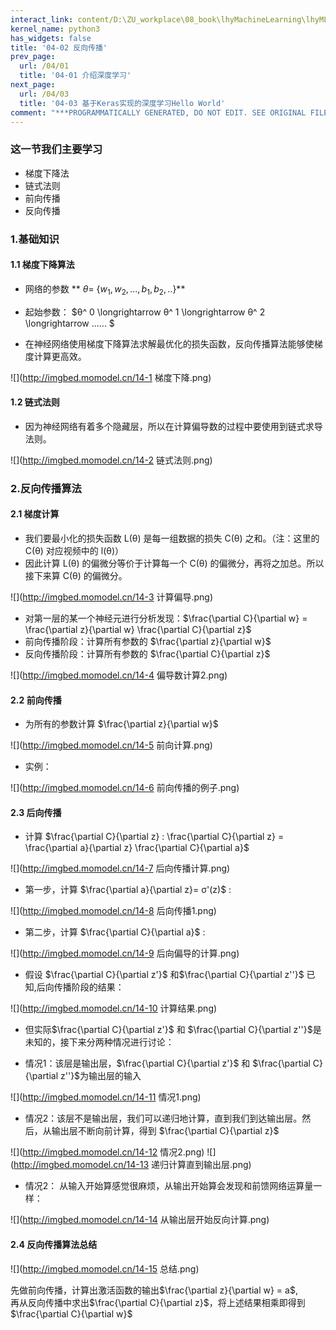 ```yaml
---
interact_link: content/D:\ZU_workplace\08_book\lhyMachineLearning\lhyML\content\04/02.ipynb
kernel_name: python3
has_widgets: false
title: '04-02 反向传播'
prev_page:
  url: /04/01
  title: '04-01 介绍深度学习'
next_page:
  url: /04/03
  title: '04-03 基于Keras实现的深度学习Hello World'
comment: "***PROGRAMMATICALLY GENERATED, DO NOT EDIT. SEE ORIGINAL FILES IN /content***"
---
```


### 这一节我们主要学习
+ 梯度下降法
+ 链式法则
+ 前向传播
+ 反向传播

### 1.基础知识

#### 1.1 梯度下降算法


+ 网络的参数 ** $θ=$ {$w_1,w_2,...,b_1,b_2,..$}**

+ 起始参数： $θ^ 0 \longrightarrow θ^ 1 \longrightarrow θ^ 2 \longrightarrow ...... $

+ 在神经网络使用梯度下降算法求解最优化的损失函数，反向传播算法能够使梯度计算更高效。 

![](http://imgbed.momodel.cn/14-1 梯度下降.png)

#### 1.2 链式法则


+ 因为神经网络有着多个隐藏层，所以在计算偏导数的过程中要使用到链式求导法则。

![](http://imgbed.momodel.cn/14-2 链式法则.png)

### 2.反向传播算法

#### 2.1 梯度计算


+ 我们要最小化的损失函数 L(θ) 是每一组数据的损失 C(θ) 之和。（注：这里的 C(θ) 对应视频中的 l(θ)）
+ 因此计算 L(θ) 的偏微分等价于计算每一个 C(θ) 的偏微分，再将之加总。所以接下来算 C(θ) 的偏微分。

![](http://imgbed.momodel.cn/14-3 计算偏导.png)
+ 对第一层的某一个神经元进行分析发现：$\frac{\partial C}{\partial w} = \frac{\partial z}{\partial w} \frac{\partial C}{\partial z}$
+ 前向传播阶段：计算所有参数的 $\frac{\partial z}{\partial w}$ 
+ 反向传播阶段：计算所有参数的 $\frac{\partial C}{\partial z}$
    
![](http://imgbed.momodel.cn/14-4 偏导数计算2.png)

#### 2.2 前向传播


+ 为所有的参数计算 $\frac{\partial z}{\partial w}$ 
    
![](http://imgbed.momodel.cn/14-5 前向计算.png)
+ 实例：

![](http://imgbed.momodel.cn/14-6 前向传播的例子.png)

#### 2.3 后向传播


+ 计算  $\frac{\partial C}{\partial z} : \frac{\partial C}{\partial z} = \frac{\partial a}{\partial z} \frac{\partial C}{\partial a}$ 

![](http://imgbed.momodel.cn/14-7 后向传播计算.png)

+ 第一步，计算  $\frac{\partial a}{\partial z}= σ'(z)$ :
    
![](http://imgbed.momodel.cn/14-8 后向传播1.png)

+ 第二步，计算  $\frac{\partial C}{\partial a}$ :

![](http://imgbed.momodel.cn/14-9 后向偏导的计算.png)
+ 假设 $\frac{\partial C}{\partial z'}$ 和$\frac{\partial C}{\partial z''}$ 已知,后向传播阶段的结果：

![](http://imgbed.momodel.cn/14-10 计算结果.png)    
+ 但实际$\frac{\partial C}{\partial z'}$ 和 $\frac{\partial C}{\partial z''}$是未知的，接下来分两种情况进行讨论：
   
+ 情况1：该层是输出层，$\frac{\partial C}{\partial z'}$ 和 $\frac{\partial C}{\partial z''}$为输出层的输入

![](http://imgbed.momodel.cn/14-11 情况1.png)    
+ 情况2：该层不是输出层，我们可以递归地计算，直到我们到达输出层。然后，从输出层不断向前计算，得到 $\frac{\partial C}{\partial z}$

![](http://imgbed.momodel.cn/14-12 情况2.png)
![](http://imgbed.momodel.cn/14-13 递归计算直到输出层.png)    
+ 情况2： 从输入开始算感觉很麻烦，从输出开始算会发现和前馈网络运算量一样：

![](http://imgbed.momodel.cn/14-14 从输出层开始反向计算.png)

#### 2.4 反向传播算法总结


![](http://imgbed.momodel.cn/14-15 总结.png)

先做前向传播，计算出激活函数的输出$\frac{\partial z}{\partial w} = a$,<br>
再从反向传播中求出$\frac{\partial C}{\partial z}$，将上述结果相乘即得到$\frac{\partial C}{\partial w}$
